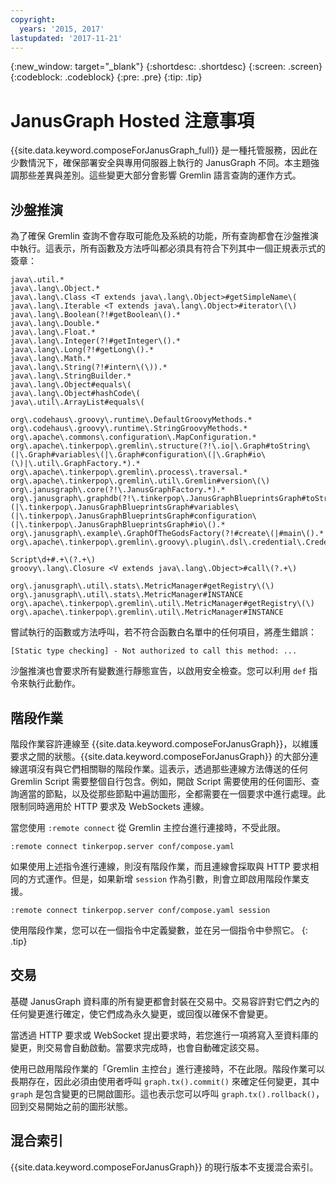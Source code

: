 ```yaml
---
copyright:
  years: '2015, 2017'
lastupdated: '2017-11-21'
---
```


{:new_window: target="_blank"}
{:shortdesc: .shortdesc}
{:screen: .screen}
{:codeblock: .codeblock}
{:pre: .pre}
{:tip: .tip}

# JanusGraph Hosted 注意事項

{{site.data.keyword.composeForJanusGraph_full}} 是一種托管服務，因此在少數情況下，確保部署安全與專用伺服器上執行的 JanusGraph 不同。本主題強調那些差異與差別。這些變更大部分會影響 Gremlin 語言查詢的運作方式。

## 沙盤推演

為了確保 Gremlin 查詢不會存取可能危及系統的功能，所有查詢都會在沙盤推演中執行。這表示，所有函數及方法呼叫都必須具有符合下列其中一個正規表示式的簽章：

```
java\.util.*
java\.lang\.Object.*
java\.lang\.Class <T extends java\.lang\.Object>#getSimpleName\(
java\.lang\.Iterable <T extends java\.lang\.Object>#iterator\(\)
java\.lang\.Boolean(?!#getBoolean\().*
java\.lang\.Double.*
java\.lang\.Float.*
java\.lang\.Integer(?!#getInteger\().*
java\.lang\.Long(?!#getLong\().*
java\.lang\.Math.*
java\.lang\.String(?!#intern\(\)).*
java\.lang\.StringBuilder.*
java\.lang\.Object#equals\(
java\.lang\.Object#hashCode\(
java\.util\.ArrayList#equals\(

org\.codehaus\.groovy\.runtime\.DefaultGroovyMethods.*
org\.codehaus\.groovy\.runtime\.StringGroovyMethods.*
org\.apache\.commons\.configuration\.MapConfiguration.*
org\.apache\.tinkerpop\.gremlin\.structure(?!\.io|\.Graph#toString\(|\.Graph#variables\(|\.Graph#configuration\(|\.Graph#io\(\)|\.util\.GraphFactory.*).*
org\.apache\.tinkerpop\.gremlin\.process\.traversal.*
org\.apache\.tinkerpop\.gremlin\.util\.Gremlin#version\(\)
org\.janusgraph\.core(?!\.JanusGraphFactory.*).*
org\.janusgraph\.graphdb(?!\.tinkerpop\.JanusGraphBlueprintsGraph#toString\(|\.tinkerpop\.JanusGraphBlueprintsGraph#variables\(|\.tinkerpop\.JanusGraphBlueprintsGraph#configuration\(|\.tinkerpop\.JanusGraphBlueprintsGraph#io\().*
org\.janusgraph\.example\.GraphOfTheGodsFactory(?!#create\(|#main\().*
org\.apache\.tinkerpop\.gremlin\.groovy\.plugin\.dsl\.credential\.CredentialGraph.*

Script\d+#.+\(?.+\)
groovy\.lang\.Closure <V extends java\.lang\.Object>#call\(?.+\)

org\.janusgraph\.util\.stats\.MetricManager#getRegistry\(\)
org\.janusgraph\.util\.stats\.MetricManager#INSTANCE
org\.apache\.tinkerpop\.gremlin\.util\.MetricManager#getRegistry\(\)
org\.apache\.tinkerpop\.gremlin\.util\.MetricManager#INSTANCE
```

嘗試執行的函數或方法呼叫，若不符合函數白名單中的任何項目，將產生錯誤： 

```
[Static type checking] - Not authorized to call this method: ...
```

沙盤推演也會要求所有變數進行靜態宣告，以啟用安全檢查。您可以利用 `def` 指令來執行此動作。

## 階段作業

階段作業容許連線至 {{site.data.keyword.composeForJanusGraph}}，以維護要求之間的狀態。{{site.data.keyword.composeForJanusGraph}} 的大部分連線選項沒有與它們相關聯的階段作業。這表示，透過那些連線方法傳送的任何 Gremlin Script 需要整個自行包含。例如，開啟 Script 需要使用的任何圖形、查詢適當的節點，以及從那些節點中遍訪圖形，全都需要在一個要求中進行處理。此限制同時適用於 HTTP 要求及 WebSockets 連線。 

當您使用 `:remote connect` 從 Gremlin 主控台進行連接時，不受此限。

```
:remote connect tinkerpop.server conf/compose.yaml
```

如果使用上述指令進行連線，則沒有階段作業，而且連線會採取與 HTTP 要求相同的方式運作。但是，如果新增 `session` 作為引數，則會立即啟用階段作業支援。

```
:remote connect tinkerpop.server conf/compose.yaml session
```

使用階段作業，您可以在一個指令中定義變數，並在另一個指令中參照它。
{: .tip}

## 交易

基礎 JanusGraph 資料庫的所有變更都會封裝在交易中。交易容許對它們之內的任何變更進行確定，使它們成為永久變更，或回復以確保不會變更。 

當透過 HTTP 要求或 WebSocket 提出要求時，若您進行一項將寫入至資料庫的變更，則交易會自動啟動。當要求完成時，也會自動確定該交易。

使用已啟用階段作業的「Gremlin 主控台」進行連接時，不在此限。階段作業可以長期存在，因此必須由使用者呼叫 `graph.tx().commit()` 來確定任何變更，其中 `graph` 是包含變更的已開啟圖形。這也表示您可以呼叫 `graph.tx().rollback()`，回到交易開始之前的圖形狀態。 

## 混合索引

{{site.data.keyword.composeForJanusGraph}} 的現行版本不支援混合索引。
